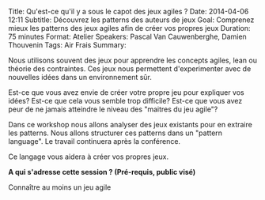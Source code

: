 Title: Qu'est-ce qu'il y a sous le capot des jeux agiles ?
Date: 2014-04-06 12:11
Subtitle: Découvrez les patterns des auteurs de jeux
Goal: Comprenez mieux les patterns des jeux agiles afin de créer vos propres jeux 
Duration: 75 minutes
Format: Atelier
Speakers: Pascal Van Cauwenberghe, Damien Thouvenin
Tags: Air Frais
Summary:

Nous utilisons souvent des jeux pour apprendre les concepts agiles, lean ou théorie des contraintes. Ces jeux nous permettent d'experimenter avec de nouvelles idées dans un environnement sûr.

Est-ce que vous avez envie de créer votre propre jeu pour expliquer vos idées? Est-ce que cela vous semble trop difficile? Est-ce que vous avez peur de ne jamais atteindre le niveau des "maitres du jeu agile"?

Dans ce workshop nous allons analyser des jeux existants pour en extraire les patterns. Nous allons structurer ces patterns dans un "pattern language". Le travail continuera après la conférence.

Ce langage vous aidera à créer vos propres jeux. 

**A qui s'adresse cette session ? (Pré-requis, public visé)**

Connaître au moins un jeu agile


